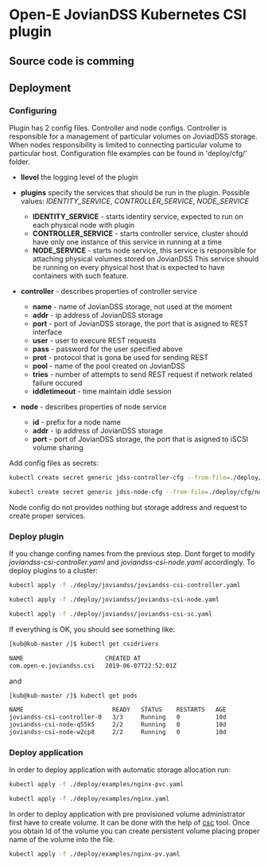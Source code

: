 # Open-E JovianDSS Kubernetes CSI plugin

## Source code is comming

## Deployment

### Configuring

Plugin has 2 config files. Controller and node configs. Controller is responsible for a management of particular volumes on JoviadDSS storage. When nodes responsibility is limited to connecting particular volume to particular host. Configuration file examples can be found in 'deploy/cfg/' folder.

 - **llevel** the logging level of the plugin

 - **plugins** specify the services that should be run in the plugin.
    Possible values: *IDENTITY_SERVICE*, *CONTROLLER_SERVICE*, *NODE_SERVICE*
    + **IDENTITY_SERVICE** - starts identiry service, expected to run on each physical node with plugin
    + **CONTROLLER_SERVICE** - starts controller service, cluster should have only one instance of this service in running at a time
    + **NODE_SERVICE** - starts node service, this service is responsible for attaching physical volumes stored on JovianDSS
        This service should be running on every physical host that is expected to have containers with such feature.
 - **controller** - describes properties of controller service
    + **name** - name of JovianDSS storage, not used at the moment
    + **addr** - ip address of JovianDSS storage
    + **port** - port of JovianDSS storage, the port that is asigned to REST interface
    + **user** - user to execure REST requests
    + **pass** - password for the user specified above
    + **prot** - protocol that is gona be used for sending REST
    + **pool** - name of the pool created on JovianDSS
    + **tries** - number of attempts to send REST request if network related failure occured
    + **iddletimeout** - time maintain iddle session
 - **node** - describes properties of node service
    + **id** - prefix for a node name
    + **addr** - ip address of JovianDSS storage
    + **port** - port of JovianDSS storage, the port that is asigned to iSCSI volume sharing    


Add config files as secrets:

``` bash
kubectl create secret generic jdss-controller-cfg --from-file=./deploy/cfg/controller.yaml

kubectl create secret generic jdss-node-cfg --from-file=./deploy/cfg/node.yaml
```
Node config do not provides nothing but storage address and request to create proper services.

### Deploy plugin

If you change confing names from the previous step. Dont forget to modify  *joviandss-csi-controller.yaml* and *joviandss-csi-node.yaml* accordingly.
To deploy plugins to a cluster:

``` bash
kubectl apply -f ./deploy/joviandss/joviandss-csi-controller.yaml

kubectl apply -f ./deploy/joviandss/joviandss-csi-node.yaml 

kubectl apply -f ./deploy/joviandss/joviandss-csi-sc.yaml
```

If everything is OK, you should see something like:

```bash
[kub@kub-master /]$ kubectl get csidrivers

NAME                       CREATED AT
com.open-e.joviandss.csi   2019-06-07T22:52:01Z
```
and 

```bash
[kub@kub-master /]$ kubectl get pods

NAME                         READY   STATUS    RESTARTS   AGE
joviandss-csi-controller-0   3/3     Running   0          10d
joviandss-csi-node-q55k5     2/2     Running   0          10d
joviandss-csi-node-w2cp8     2/2     Running   0          10d
```


### Deploy application

In order to deploy application with automatic storage allocation run: 
``` bash
kubectl apply -f ./deploy/examples/nginx-pvc.yaml

kubectl apply -f ./deploy/examples/nginx.yaml
```

In order to deploy application with pre provisioned volume administrator first have to create volume.
It can be done with the help of [csc](https://github.com/rexray/gocsi/tree/master/csc) tool.
Once you obtain Id of the volume you can create persistent volume placing proper name of the volume into the file.
```bash
kubectl apply -f ./deploy/examples/nginx-pv.yaml
```



